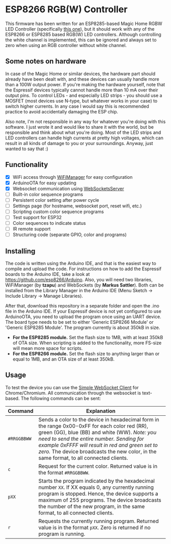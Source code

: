 # ESP8266 RGB(W) Controller
This firmware has been written for an ESP8285-based Magic Home RGBW LED Controller (specifically [this one](https://nl.aliexpress.com/item/32579734729.html)), but it should work with any of the ESP8266 or ESP8285 based RGB(W) LED controllers. Although controlling the white channel is implemented, this can be ignored and always set to zero when using an RGB controller without white channel.

## Some notes on hardware
In case of the Magic Home or similar devices, the hardware part should already have been dealt with, and these devices can usually handle more than a 100W output power. If you're making the hardware yourself, note that the Espressif devices typically cannot handle more than 10 mA over their output pins. To control LEDs - and especially LED strips - you should use a MOSFET (most devices use N-type, but whatever works in your case) to switch higher currents. In any case I would say this is recommended practice to avoid accidentally damaging the ESP chip.

Also note, I'm not responsible in any way for whatever you're doing with this software. I just wrote it and would like to share it with the world, but be responsible and think about what you're doing. Most of the LED strips and LED controllers can handle high currents at pretty high voltages, which can result in all kinds of damage to you or your surroundings. Anyway, just wanted to say that :)

## Functionality
- [x] WiFi access through [WiFiManager](https://github.com/tzapu/WiFiManager) for easy configuration
- [x] ArduinoOTA for easy updating
- [x] Websocket communication using [WebSocketsServer](https://github.com/Links2004/arduinoWebSockets)
- [ ] Built-in color sequence programs
- [ ] Persistent color setting after power cycle
- [ ] Settings page (for hostname, websocket port, reset wifi, etc.)
- [ ] Scripting custom color sequence programs
- [ ] Test support for ESP32
- [ ] Color sequences to indicate status
- [ ] IR remote support
- [ ] Structuring code (separate GPIO, color and programs)

## Installing
The code is written using the Arduino IDE, and that is the easiest way to compile and upload the code. For instructions on how to add the Espressif boards to the Arduino IDE, take a look at https://github.com/esp8266/Arduino. Also, you will need two libraries, WiFiManager (by **tzapu**) and WebSockets (by **Markus Sattler**). Both can be installed from the Library Manager in the Arduino IDE (Menu Sketch -> Include Library -> Manage Libraries).

After that, download this repository in a separate folder and open the .ino file in the Arduino IDE. If your Espressif device is not yet configured to use ArduinoOTA, you need to upload the program once using an UART device. The board type needs to be set to either 'Generic ESP8266 Module' or 'Generic ESP8285 Module'. The program currently is about 350kB in size.

- **For the ESP8285 module.** Set the flash size to 1MB, with at least 350kB of OTA size. When scripting is added to the functionality, more FS-size will mean more space for scripts.
- **For the ESP8266 module.** Set the flash size to anything larger than or equal to 1MB, and an OTA size of at least 350kB.

## Usage
To test the device you can use the [Simple WebSocket Client](https://chrome.google.com/webstore/detail/simple-websocket-client/pfdhoblngboilpfeibdedpjgfnlcodoo) for Chrome/Chromium. All communication through the websocket is text-based. The following commands can be sent:

Command | Explanation
------------ | -------------
`#RRGGBBWW` | Sends a color to the device in hexadecimal form in the range 0x00-0xFF for each color red (RR), green (GG), blue (BB) and white (WW). *Note:  you need to send the entire number. Sending for example 0xFFFF will result in red and green set to zero.* The device broadcasts the new color, in the same format, to all connected clients.
`c` | Request for the current color. Returned value is in the format `#RRGGBBWW`.
`pXX` | Starts the program indicated by the hexadecimal number `XX`. If XX equals 0, any currently running program is stopped. Hence, the device supports a maximum of 255 programs. The device broadcasts the number of the new program, in the same format, to all connected clients.
`r` | Requests the currently running program. Returned value is in the format `pXX`. Zero is returned if no program is running.
